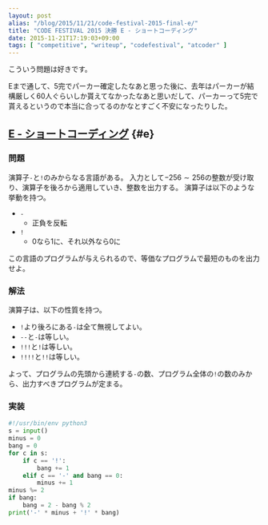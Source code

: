```yaml
---
layout: post
alias: "/blog/2015/11/21/code-festival-2015-final-e/"
title: "CODE FESTIVAL 2015 決勝 E - ショートコーディング"
date: 2015-11-21T17:19:03+09:00
tags: [ "competitive", "writeup", "codefestival", "atcoder" ]
---
```


こういう問題は好きです。

Eまで通して、5完でパーカー確定したなあと思った後に、去年はパーカーが結構厳しく60人ぐらいしか貰えてなかったなあと思いだして、パーカーって5完で貰えるというので本当に合ってるのかなとすごく不安になったりした。

<!-- more -->

## [E - ショートコーディング](https://beta.atcoder.jp/contests/code-festival-2015-final-open/tasks/codefestival_2015_final_e) {#e}

### 問題

演算子`-`と`!`のみからなる言語がある。
入力として$-256 \sim 256$の整数が受け取り、演算子を後ろから適用していき、整数を出力する。
演算子は以下のような挙動を持つ。

-   `-`
    -   正負を反転
-   `!`
    -   $0$なら$1$に、それ以外なら$0$に

この言語のプログラムが与えられるので、等価なプログラムで最短のものを出力せよ。

### 解法

演算子は、以下の性質を持つ。

-   `!`より後ろにある`-`は全て無視してよい。
-   `--`と`-`は等しい。
-   `!!!`と`!`は等しい。
-   `!!!!`と`!!`は等しい。

よって、プログラムの先頭から連続する`-`の数、プログラム全体の`!`の数のみから、出力すべきプログラムが定まる。

### 実装

``` python
#!/usr/bin/env python3
s = input()
minus = 0
bang = 0
for c in s:
    if c == '!':
        bang += 1
    elif c == '-' and bang == 0:
        minus += 1
minus %= 2
if bang:
    bang = 2 - bang % 2
print('-' * minus + '!' * bang)
```
